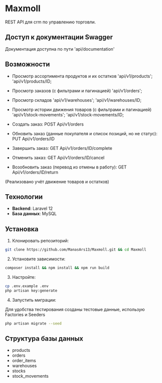# Maxmoll

REST API для crm по управлению торговли.

## Доступ к документации Swagger

Документация доступна по пути 'api/documentation'

## Возможности

-   Просмотр ассортимента продуктов и их остатков
    'api/v1/products';
    'api/v1/products/ID;
-   Просмотр заказов (с фильтрами и пагинацией)
    'api/v1/orders';
-   Просмотр складов
    'api/v1/warehouses';
    'api/v1/warehouses/ID;
-   Просмотр истории движения товаров (с фильтрами и пагинацией)
    'api/v1/stock-movements';
    'api/v1/stock-movements/ID;

-   Создать заказ: POST Api/v1/orders
-   Обновить заказ (данные покупателя и список позиций, но не статус): PUT Api/v1/orders/ID
-   Завершить заказ: GET Api/v1/orders/ID/complete
-   Отменить заказ: GET Api/v1/orders/ID/cancel
-   Возобновить заказ (перевод из отмены в работу): GET Api/v1/orders/ID/return

(Реализовано учёт движение товаров и остатков)

## Технологии

-   **Backend**: Laravel 12
-   **База данных**: MySQL

## Установка

1. Клонировать репозиторий:

```bash
git clone https://github.com/ManasArs13/Maxmoll.git && cd Maxmoll
```

2. Установите зависимости:

```bash
composer install && npm install && npm run build
```

3. Настройте:

```bash
cp .env.example .env
php artisan key:generate
```

4. Запустить миграции:

Для удобства тестирования созданы тестовые данные, использую Factories и Seeders

```bash
php artisan migrate --seed
```

## Структура базы данных

-   products
-   orders
-   order_items
-   warehouses
-   stocks
-   stock_movements
